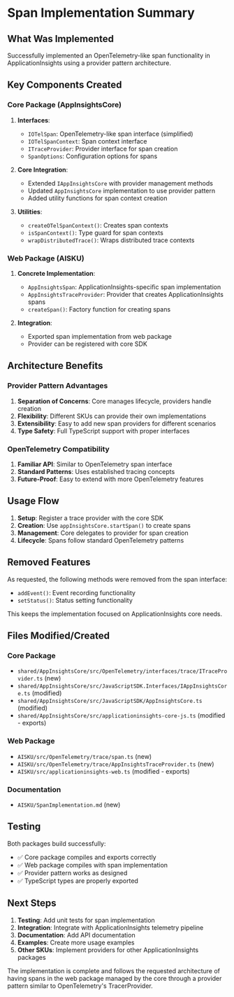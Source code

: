 # Span Implementation Summary

## What Was Implemented

Successfully implemented an OpenTelemetry-like span functionality in ApplicationInsights using a provider pattern architecture.

## Key Components Created

### Core Package (AppInsightsCore)

1. **Interfaces**:
   - `IOTelSpan`: OpenTelemetry-like span interface (simplified)
   - `IOTelSpanContext`: Span context interface
   - `ITraceProvider`: Provider interface for span creation
   - `SpanOptions`: Configuration options for spans

2. **Core Integration**:
   - Extended `IAppInsightsCore` with provider management methods
   - Updated `AppInsightsCore` implementation to use provider pattern
   - Added utility functions for span context creation

3. **Utilities**:
   - `createOTelSpanContext()`: Creates span contexts
   - `isSpanContext()`: Type guard for span contexts
   - `wrapDistributedTrace()`: Wraps distributed trace contexts

### Web Package (AISKU)

1. **Concrete Implementation**:
   - `AppInsightsSpan`: ApplicationInsights-specific span implementation
   - `AppInsightsTraceProvider`: Provider that creates ApplicationInsights spans
   - `createSpan()`: Factory function for creating spans

2. **Integration**:
   - Exported span implementation from web package
   - Provider can be registered with core SDK

## Architecture Benefits

### Provider Pattern Advantages

1. **Separation of Concerns**: Core manages lifecycle, providers handle creation
2. **Flexibility**: Different SKUs can provide their own implementations
3. **Extensibility**: Easy to add new span providers for different scenarios
4. **Type Safety**: Full TypeScript support with proper interfaces

### OpenTelemetry Compatibility

1. **Familiar API**: Similar to OpenTelemetry span interface
2. **Standard Patterns**: Uses established tracing concepts
3. **Future-Proof**: Easy to extend with more OpenTelemetry features

## Usage Flow

1. **Setup**: Register a trace provider with the core SDK
2. **Creation**: Use `appInsightsCore.startSpan()` to create spans
3. **Management**: Core delegates to provider for span creation
4. **Lifecycle**: Spans follow standard OpenTelemetry patterns

## Removed Features

As requested, the following methods were removed from the span interface:
- `addEvent()`: Event recording functionality
- `setStatus()`: Status setting functionality

This keeps the implementation focused on ApplicationInsights core needs.

## Files Modified/Created

### Core Package
- `shared/AppInsightsCore/src/OpenTelemetry/interfaces/trace/ITraceProvider.ts` (new)
- `shared/AppInsightsCore/src/JavaScriptSDK.Interfaces/IAppInsightsCore.ts` (modified)
- `shared/AppInsightsCore/src/JavaScriptSDK/AppInsightsCore.ts` (modified)
- `shared/AppInsightsCore/src/applicationinsights-core-js.ts` (modified - exports)

### Web Package
- `AISKU/src/OpenTelemetry/trace/span.ts` (new)
- `AISKU/src/OpenTelemetry/trace/AppInsightsTraceProvider.ts` (new)
- `AISKU/src/applicationinsights-web.ts` (modified - exports)

### Documentation
- `AISKU/SpanImplementation.md` (new)

## Testing

Both packages build successfully:
- ✅ Core package compiles and exports correctly
- ✅ Web package compiles with span implementation
- ✅ Provider pattern works as designed
- ✅ TypeScript types are properly exported

## Next Steps

1. **Testing**: Add unit tests for span implementation
2. **Integration**: Integrate with ApplicationInsights telemetry pipeline
3. **Documentation**: Add API documentation
4. **Examples**: Create more usage examples
5. **Other SKUs**: Implement providers for other ApplicationInsights packages

The implementation is complete and follows the requested architecture of having spans in the web package managed by the core through a provider pattern similar to OpenTelemetry's TracerProvider.
